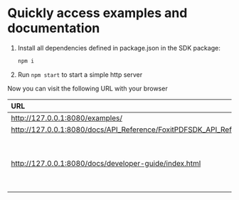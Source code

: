 # Quickly access examples and documentation

1. Install all dependencies defined in package.json in the SDK package:

    ```sh
    npm i
    ```

2. Run `npm start` to start a simple http server

Now you can visit the following URL with your browser

| URL | Description |
|:--|:--|
| <http://127.0.0.1:8080/examples/> | Example list|
| <http://127.0.0.1:8080/docs/API_Reference/FoxitPDFSDK_API_Reference.html> | API Reference |
| <http://127.0.0.1:8080/docs/developer-guide/index.html> | Documentation including developer guide, changelog and more|
